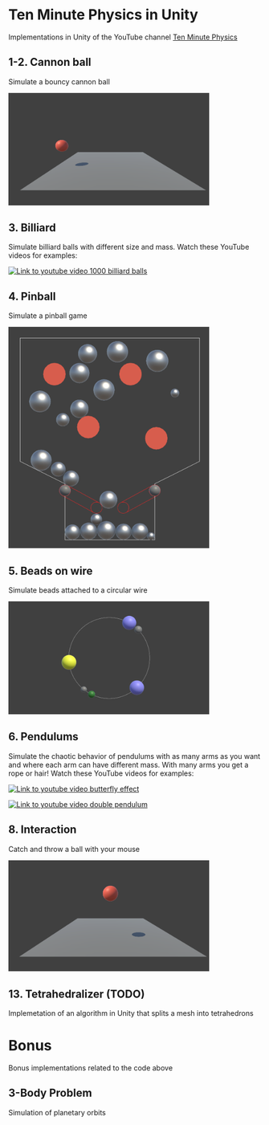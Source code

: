 # Ten Minute Physics in Unity

Implementations in Unity of the YouTube channel [Ten Minute Physics](https://matthias-research.github.io/pages/tenMinutePhysics/)


## 1-2. Cannon ball

Simulate a bouncy cannon ball

<img src="/_media/01-bouncy-ball.png" width="400">

## 3. Billiard

Simulate billiard balls with different size and mass. Watch these YouTube videos for examples: 

[![Link to youtube video 1000 billiard balls](https://img.youtube.com/vi/ErsK2osLkQU/0.jpg)](https://www.youtube.com/watch?v=ErsK2osLkQU)


## 4. Pinball

Simulate a pinball game

<img src="/_media/04-pinball.png" width="400">


## 5. Beads on wire

Simulate beads attached to a circular wire

<img src="/_media/05-beads-on-wire.png" width="400">


## 6. Pendulums

Simulate the chaotic behavior of pendulums with as many arms as you want and where each arm can have different mass. With many arms you get a rope or hair! Watch these YouTube videos for examples: 

[![Link to youtube video butterfly effect](https://img.youtube.com/vi/GqGHz6gtakY/0.jpg)](https://www.youtube.com/watch?v=GqGHz6gtakY)

[![Link to youtube video double pendulum](https://img.youtube.com/vi/jMDiP7mhEx0/0.jpg)](https://www.youtube.com/watch?v=jMDiP7mhEx0)


## 8. Interaction

Catch and throw a ball with your mouse

<img src="/_media/08-user-interaction.png" width="400">


## 13. Tetrahedralizer (TODO)

Implemetation of an algorithm in Unity that splits a mesh into tetrahedrons



# Bonus

Bonus implementations related to the code above


## 3-Body Problem

Simulation of planetary orbits